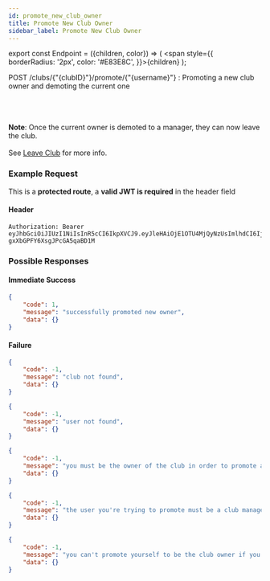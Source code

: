 ```yaml
---
id: promote_new_club_owner
title: Promote New Club Owner
sidebar_label: Promote New Club Owner
---
```


export const Endpoint = ({children, color}) => ( <span style={{
      borderRadius: '2px',
      color: '#E83E8C',
    }}>{children}</span> );

<Endpoint>POST /clubs/{"{clubID}"}/promote/{"{username}"} </Endpoint>: Promoting a new club owner and demoting the current one <br></br><br></br>

**Note**: Once the current owner is demoted to a manager, they can now leave the club. <br></br>
See [Leave Club](leave_club) for more info.

### Example Request
This is a **protected route**, a **valid JWT is required** in the header field
#### Header
```
Authorization: Bearer eyJhbGciOiJIUzI1NiIsInR5cCI6IkpXVCJ9.eyJleHAiOjE1OTU4MjQyNzUsImlhdCI6IjIwMjAtMDctMjdUMDA6MjY6MTUuNzg5NTg0Mi0wNDowMCIsInN1YiI6ImNocmlzIn0.5US2_ITKcfgkpEbfsR-gxXbGPFY6XsgJPcGA5qaBD1M
```

### Possible Responses
#### Immediate Success
```json
{
	"code": 1,
	"message": "successfully promoted new owner",
	"data": {}
}
```

#### Failure
```json
{
	"code": -1,
	"message": "club not found",
	"data": {}
}
```
```json
{
	"code": -1,
	"message": "user not found",
	"data": {}
}
```
```json
{
	"code": -1,
	"message": "you must be the owner of the club in order to promote a new owner",
	"data": {}
}
```
```json
{
	"code": -1,
	"message": "the user you're trying to promote must be a club manager",
	"data": {}
}
```
```json
{
	"code": -1,
	"message": "you can't promote yourself to be the club owner if you're already the owner",
	"data": {}
}
```


